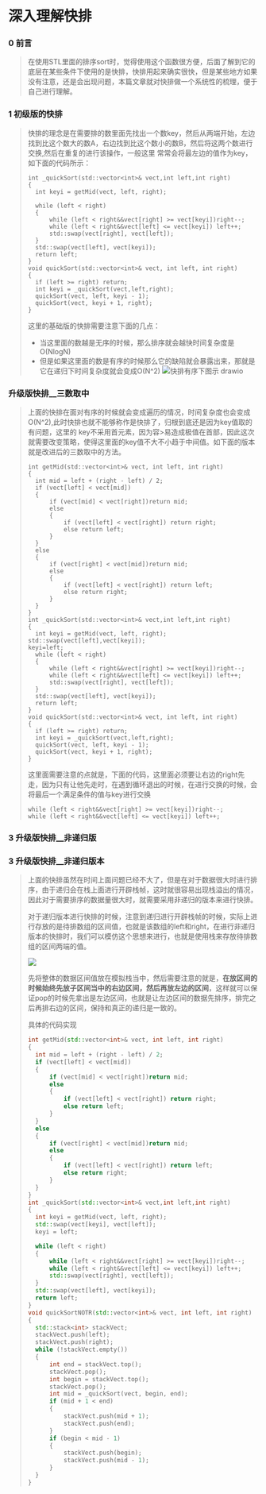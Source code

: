 # 深入理解快排
### 0 前言
> 在使用STL里面的排序sort时，觉得使用这个函数很方便，后面了解到它的底层在某些条件下使用的是快排，快排用起来确实很快，但是某些地方如果没有注意，还是会出现问题，本篇文章就对快排做一个系统性的梳理，便于自己进行理解。
### 1 初级版的快排
>快排的理念是在需要排的数里面先找出一个数key，然后从两端开始，左边找到比这个数大的数A，右边找到比这个数小的数B，然后将这两个数进行交换,然后在重复的进行该操作，一般这里
>常常会将最左边的值作为key，如下面的代码所示：
>```
>int _quickSort(std::vector<int>& vect,int left,int right)
>{
>	int keyi = getMid(vect, left, right);
>
>	while (left < right)
>	{
>		while (left < right&&vect[right] >= vect[keyi])right--;
>		while (left < right&&vect[left] <= vect[keyi]) left++;
>		std::swap(vect[right], vect[left]);
>	}
>	std::swap(vect[left], vect[keyi]);
>	return left;
>}
>void quickSort(std::vector<int>& vect, int left, int right)
>{
>	if (left >= right) return;
>	int keyi = _quickSort(vect,left,right);
>	quickSort(vect, left, keyi - 1);
>	quickSort(vect, keyi + 1, right);
>}
>```
>这里的基础版的快排需要注意下面的几点：
>- 当这里面的数越是无序的时候，那么排序就会越快时间复杂度是O(NlogN)
>- 但是如果这里面的数是有序的时候那么它的缺陷就会暴露出来，那就是它在递归下时间复杂度就会变成O(N^2)
>![快排有序下图示 drawio](https://github.com/Lp700750/Blogs/assets/104414865/0cc51b5c-0812-4e45-adf0-20f571b46e31)
### 升级版快排__三数取中
>上面的快排在面对有序的时候就会变成遍历的情况，时间复杂度也会变成O(N^2),此时快排也就不能够称作是快排了，归根到底还是因为key值取的有问题，这里的 key不采用首元素，因为容>易造成极值在首部，因此这次就需要改变策略，使得这里面的key值不大不小趋于中间值。如下面的版本就是改进后的三数取中的方法。
>```
>int getMid(std::vector<int>& vect, int left, int right)
>{
>	int mid = left + (right - left) / 2;
>	if (vect[left] < vect[mid])
>	{
>		if (vect[mid] < vect[right])return mid;
>		else
>		{
>			if (vect[left] < vect[right]) return right;
>			else return left;
>		}
>	}
>	else
>	{
>		if (vect[right] < vect[mid])return mid;
>		else
>		{
>			if (vect[left] < vect[right]) return left;
>			else return right;
>		}
>	}
>}
>int _quickSort(std::vector<int>& vect,int left,int right)
>{
>	int keyi = getMid(vect, left, right);
> std::swap(vect[left],vect[keyi]);
> keyi=left;
>	while (left < right)
>	{
>		while (left < right&&vect[right] >= vect[keyi])right--;
>		while (left < right&&vect[left] <= vect[keyi]) left++;
>		std::swap(vect[right], vect[left]);
>	}
>	std::swap(vect[left], vect[keyi]);
>	return left;
>}
>void quickSort(std::vector<int>& vect, int left, int right)
>{
>	if (left >= right) return;
>	int keyi = _quickSort(vect,left,right);
>	quickSort(vect, left, keyi - 1);
>	quickSort(vect, keyi + 1, right);
>}
>```
>这里面需要注意的点就是，下面的代码，这里面必须要让右边的right先走，因为只有让他先走时，在遇到循环退出的时候，在进行交换的时候，会将最后一个满足条件的值与key进行交换
>```		
>while (left < right&&vect[right] >= vect[keyi])right--;
>while (left < right&&vect[left] <= vect[keyi]) left++;
>```
### 3 升级版快排__非递归版
### 3 升级版快排__非递归版本

> 上面的快排虽然在时间上面问题已经不大了，但是在对于数据很大时进行排序，由于递归会在栈上面进行开辟栈帧，这时就很容易出现栈溢出的情况，因此对于需要排序的数据量很大时，就需要采用非递归的版本来进行快排。
>
> 对于递归版本进行快排的时候，注意到递归进行开辟栈帧的时候，实际上进行存放的是待排数组的区间值，也就是该数组的left和right，在进行非递归版本的快排时，我们可以模仿这个思想来进行，也就是使用栈来存放待排数组的区间两端的值。
>
>  ![](D:\PostgaduateStudies\有道云笔记\工作\非递归版本的快排.drawio.png)
>
> 先将整体的数据区间值放在模拟栈当中，然后需要注意的就是，**在放区间的时候始终先放子区间当中的右边区间，然后再放左边的区间**，这样就可以保证pop的时候先拿出是左边区间，也就是让左边区间的数据先排序，排完之后再排右边的区间，保持和真正的递归是一致的。
>
> 具体的代码实现
>
> ```C++
> int getMid(std::vector<int>& vect, int left, int right)
> {
> 	int mid = left + (right - left) / 2;
> 	if (vect[left] < vect[mid])
> 	{
> 		if (vect[mid] < vect[right])return mid;
> 		else
> 		{
> 			if (vect[left] < vect[right]) return right;
> 			else return left;
> 		}
> 	}
> 	else
> 	{
> 		if (vect[right] < vect[mid])return mid;
> 		else
> 		{
> 			if (vect[left] < vect[right]) return left;
> 			else return right;
> 		}
> 	}
> }
> int _quickSort(std::vector<int>& vect,int left,int right)
> {
> 	int keyi = getMid(vect, left, right);
> 	std::swap(vect[keyi], vect[left]);
> 	keyi = left;
> 
> 	while (left < right)
> 	{
> 		while (left < right&&vect[right] >= vect[keyi])right--;
> 		while (left < right&&vect[left] <= vect[keyi]) left++;
> 		std::swap(vect[right], vect[left]);
> 	}
> 	std::swap(vect[left], vect[keyi]);
> 	return left;
> }
> void quickSortNOTR(std::vector<int>& vect, int left, int right)
> {
> 	std::stack<int> stackVect;
> 	stackVect.push(left);
> 	stackVect.push(right);
> 	while (!stackVect.empty())
> 	{
> 		int end = stackVect.top();
> 		stackVect.pop();
> 		int begin = stackVect.top();
> 		stackVect.pop();
> 		int mid = _quickSort(vect, begin, end);
> 		if (mid + 1 < end)
> 		{
> 			stackVect.push(mid + 1);
> 			stackVect.push(end);
> 		}
> 		if (begin < mid - 1)
> 		{
> 			stackVect.push(begin);
> 			stackVect.push(mid - 1);
> 		}
> 	}
> }
> ```
>
> 
